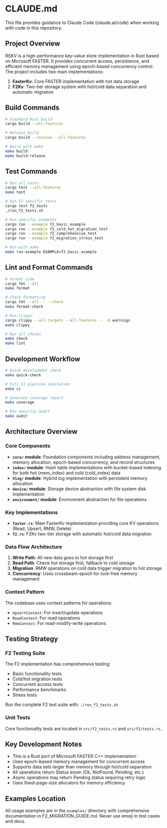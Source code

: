 # CLAUDE.md

This file provides guidance to Claude Code (claude.ai/code) when working with code in this repository.

## Project Overview

RSKV is a high-performance key-value store implementation in Rust based on Microsoft FASTER. It provides concurrent access, persistence, and efficient memory management using epoch-based concurrency control. The project includes two main implementations:

1. **FasterKv**: Core FASTER implementation with hot data storage
2. **F2Kv**: Two-tier storage system with hot/cold data separation and automatic migration

## Build Commands

```bash
# Standard Rust build
cargo build --all-features

# Release build
cargo build --release --all-features

# Build with make
make build
make build-release
```

## Test Commands

```bash
# Run all tests
cargo test --all-features
make test

# Run F2 specific tests
cargo test f2_tests
./run_f2_tests.sh

# Run specific examples
cargo run --example f2_basic_example
cargo run --example f2_cold_hot_migration_test
cargo run --example f2_comprehensive_test
cargo run --example f2_migration_stress_test

# Run with make
make run-example EXAMPLE=f2_basic_example
```

## Lint and Format Commands

```bash
# Format code
cargo fmt --all
make format

# Check formatting
cargo fmt --all -- --check
make format-check

# Run clippy
cargo clippy --all-targets --all-features -- -D warnings
make clippy

# Run all checks
make check
make lint
```

## Development Workflow

```bash
# Quick development check
make quick-check

# Full CI pipeline simulation
make ci

# Generate coverage report
make coverage

# Run security audit
make audit
```

## Architecture Overview

### Core Components

- **`core/` module**: Foundation components including address management, memory allocation, epoch-based concurrency, and record structures
- **`index/` module**: Hash table implementations with bucket-based indexing for both hot (mem_index) and cold (cold_index) data
- **`hlog/` module**: Hybrid log implementation with persistent memory allocation
- **`device/` module**: Storage device abstraction with file system disk implementation
- **`environment/` module**: Environment abstraction for file operations

### Key Implementations

- **`faster.rs`**: Main FasterKv implementation providing core KV operations (Read, Upsert, RMW, Delete)
- **`f2.rs`**: F2Kv two-tier storage with automatic hot/cold data migration

### Data Flow Architecture

1. **Write Path**: All new data goes to hot storage first
2. **Read Path**: Check hot storage first, fallback to cold storage
3. **Migration**: RMW operations on cold data trigger migration to hot storage
4. **Concurrency**: Uses crossbeam-epoch for lock-free memory management

### Context Pattern

The codebase uses context patterns for operations:
- `UpsertContext`: For insert/update operations
- `ReadContext`: For read operations
- `RmwContext`: For read-modify-write operations

## Testing Strategy

### F2 Testing Suite

The F2 implementation has comprehensive testing:
- Basic functionality tests
- Cold/hot migration tests
- Concurrent access tests
- Performance benchmarks
- Stress tests

Run the complete F2 test suite with: `./run_f2_tests.sh`

### Unit Tests

Core functionality tests are located in `src/f2_tests.rs` and `src/f2/tests.rs`.

## Key Development Notes

- This is a Rust port of Microsoft FASTER C++ implementation
- Uses epoch-based memory management for concurrent access
- Supports data sets larger than memory through hot/cold separation
- All operations return Status enum (Ok, NotFound, Pending, etc.)
- Async operations may return Pending status requiring retry logic
- Uses fixed-page-size allocators for memory efficiency

## Examples Location

All usage examples are in the `examples/` directory with comprehensive documentation in F2_MIGRATION_GUIDE.md.
Never use emoji in test cases and docs.